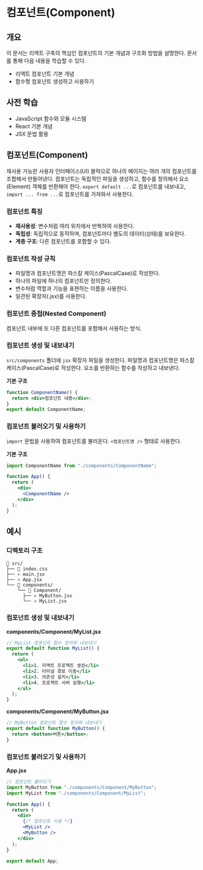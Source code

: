 # 컴포넌트(Component)

## 개요

이 문서는 리액트 구축의 핵심인 컴포넌트의 기본 개념과 구조화 방법을 설명한다. 문서를 통해 다음 내용을 학습할 수 있다.

- 리액트 컴포넌트 기본 개념
- 함수형 컴포넌트 생성하고 사용하기

## 사전 학습

- JavaScript 함수와 모듈 시스템
- React 기본 개념
- JSX 문법 활용

## 컴포넌트(Component)

재사용 가능한 사용자 인터페이스(UI) 블럭으로 하나의 페이지는 여러 개의 컴포넌트를 조합해서 만들어낸다.
컴포넌트는 독립적인 파일을 생성하고, 함수를 정의해서 요소(Element) 객체를 반환해야 한다.
`export default ...`로 컴포넌트를 내보내고, `import ... from ...`로 컴포넌트를 가져와서 사용한다.

### 컴포넌트 특징

- **재사용성**: 변수처럼 여러 위치에서 반복하여 사용한다.
- **독립성**: 독립적으로 동작하며, 컴포넌트마다 별도의 데이터(상태)를 보유한다.
- **계층 구조**: 다른 컴포넌트를 포함할 수 있다.

### 컴포넌트 작성 규칙

- 파일명과 컴포넌트명은 파스칼 케이스(PascalCase)로 작성한다.
- 하나의 파일에 하나의 컴포넌트만 정의한다.
- 변수처럼 역할과 기능을 표현하는 이름을 사용한다.
- 일관된 확장자(.jsx)를 사용한다.

### 컴포넌트 중첩(Nested Component)

컴포넌트 내부에 또 다른 컴포넌트를 포함해서 사용하는 방식.

### 컴포넌트 생성 및 내보내기

`src/components` 폴더에 `jsx` 확장자 파일을 생성한다.
파일명과 컴포넌트명은 파스칼 케이스(PascalCase)로 작성한다.
요소를 반환하는 함수를 작성하고 내보낸다.

**기본 구조**

```jsx
function ComponentName() {
  return <div>컴포넌트 내용</div>;
}
export default ComponentName;
```

### 컴포넌트 불러오기 및 사용하기

`import` 문법을 사용하여 컴포넌트를 불러온다.
`<컴포넌트명 />` 형태로 사용한다.

**기본 구조**

```jsx
import ComponentName from "./components/ComponentName";

function App() {
  return (
    <div>
      <ComponentName />
    </div>
  );
}
```

## 예시

### 디렉토리 구조

```
📁 src/
├── 🎨 index.css
├── ⚛️ main.jsx
├── ⚛️ App.jsx
└── 📁 components/
    └── 📁 Component/
      ├── ⚛️ MyButton.jsx
      └── ⚛️ MyList.jsx
```

### 컴포넌트 생성 및 내보내기

**components/Component/MyList.jsx**

```jsx
// MyList 컴포넌트 함수 정의와 내보내기
export default function MyList() {
  return (
    <ul>
      <li>1. 리액트 프로젝트 생성</li>
      <li>2. 터미널 경로 이동</li>
      <li>3. 의존성 설치</li>
      <li>4. 프로젝트 서버 실행</li>
    </ul>
  );
}
```

**components/Component/MyButton.jsx**

```jsx
// MyButton 컴포넌트 함수 정의와 내보내기
export default function MyButton() {
  return <button>버튼</button>;
}
```

### 컴포넌트 불러오기 및 사용하기

**App.jsx**

```jsx
// 컴포넌트 불러오기
import MyButton from "./components/Component/MyButton";
import MyList from "./components/Component/MyList";

function App() {
  return (
    <div>
      {/* 컴포넌트 사용 */}
      <MyList />
      <MyButton />
    </div>
  );
}

export default App;
```
